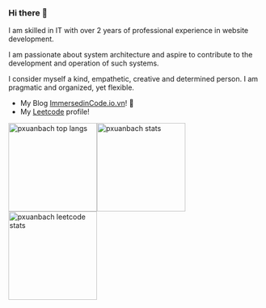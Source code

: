 ### Hi there 👋

I am skilled in IT with over 2 years of professional experience in website development.

I am passionate about system architecture and aspire to contribute to the development and operation of such systems.

I consider myself a kind, empathetic, creative and determined person. I am pragmatic and organized, yet flexible.

- My Blog [ImmersedinCode.io.vn](https://immersedincode.io.vn/)! :bookmark_tabs:
- My [Leetcode](https://leetcode.com/u/pxuanbach/) profile!

<div style="display: flex">
  <img src="https://github-readme-stats-sigma-five.vercel.app/api/top-langs?username=pxuanbach&show_icons=true&locale=en&layout=compact" alt="pxuanbach top langs" height="175">
  <img src="https://github-readme-stats-sigma-five.vercel.app/api?username=pxuanbach&show_icons=true&locale=en" alt="pxuanbach stats" height="175">
</div>

<img src="https://leetcode.card.workers.dev/pxuanbach?theme=nord&font=source_code_pro&extension=null" alt="pxuanbach leetcode stats" height="175">

<!--
**pxuanbach/pxuanbach** is a ✨ _special_ ✨ repository because its `README.md` (this file) appears on your GitHub profile.

Here are some ideas to get you started:

- 🔭 I’m currently working on ...
- 🌱 I’m currently learning ...
- 👯 I’m looking to collaborate on ...
- 🤔 I’m looking for help with ...
- 💬 Ask me about ...
- 📫 How to reach me: ...
- 😄 Pronouns: ...
- ⚡ Fun fact: ...
-->
